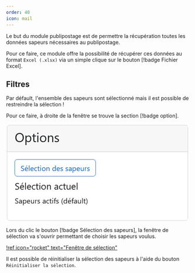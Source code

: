 ```yaml
---
order: 40
icon: mail
---
```


Le but du module publipostage est de permettre la récupération toutes les données sapeurs nécessaires au publipostage.

Pour ce faire, ce module offre la possibilité de récupérer ces données au format `Excel (.xlsx)` via un simple clique sur le bouton [!badge Fichier Excel].

## Filtres

Par défault, l'ensemble des sapeurs sont sélectionné mais il est possible de restreindre la sélection !

Pour ce faire, à droite de la fenêtre se trouve la section [!badge option].

![Options pour publipostage](../images/publipostage-options.jpg)

Lors du clic le bouton [!badge Sélection des sapeurs], la fenêtre de sélection va s'ouvrir permettant de choisir les sapeurs voulus.

[!ref icon="rocket" text="Fenêtre de sélection"](../outils/fenetre-selection.md)

Il est possible de réinitialiser la sélection des sapeurs à l'aide du bouton `Réinitialiser la sélection`.